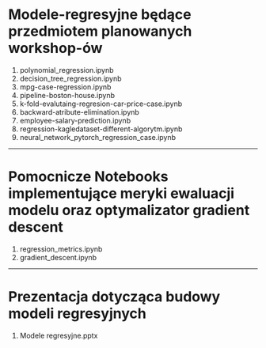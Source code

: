 # Modele-regresyjne będące przedmiotem planowanych workshop-ów
1. polynomial_regression.ipynb
2. decision_tree_regression.ipynb
3. mpg-case-regression.ipynb
4. pipeline-boston-house.ipynb
5. k-fold-evalutaing-regresion-car-price-case.ipynb
6. backward-atribute-elimination.ipynb
7. employee-salary-prediction.ipynb
8. regression-kagledataset-different-algorytm.ipynb
9. neural_network_pytorch_regression_case.ipynb
-----------------------------------------------------------------------------------------------------
# Pomocnicze  Notebooks  implementujące meryki ewaluacji modelu oraz optymalizator gradient descent 
1. regression_metrics.ipynb
2. gradient_descent.ipynb
-----------------------------------------------------------------------------------------------------
# Prezentacja dotycząca budowy modeli regresyjnych
1. Modele regresyjne.pptx 
